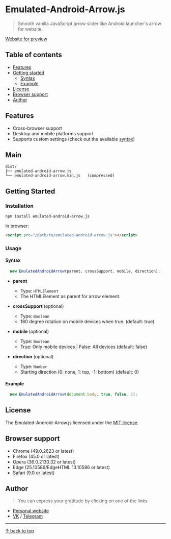 # Emulated-Android-Arrow.js

> Smooth vanilla JavaScript arrow slider like Android launcher's arrow for website.

[Website for preview](http://kenclaron.ru)

## Table of contents
- [Features](#features)
- [Getting started](#getting-started)
  - [Syntax](#syntax)
  - [Example](#example)
- [License](#license)
- [Browser support](#browser-support)
- [Author](#author)

## Features

- Cross-browser support
- Desktop and mobile platforms support
- Supports custom settings (check out the available [syntax](#syntax))

## Main

```text
dist/
├── emulated-android-arrow.js
└── emulated-android-arrow.min.js   (compressed)
```

## Getting Started

### Installation

```
npm install emulated-android-arrow.js
```

In browser:

```html
<script src="/path/to/emulated-android-arrow.js"></script>
```

### Usage

#### Syntax

```js
  new EmulatedAndroidArrow(parent, crossSupport, mobile, direction);
```

- **parent**
  - Type: `HTMLElement`
  - The HTMLElement as parent for arrow element.

- **crossSupport** (optional)
  - Type: `Boolean`
  - 180 degree rotation on mobile devices when true. (default: true)

- **mobile** (optional)
  - Type: `Boolean`
  - True: Only mobile devices | False: All devices (default: false)

- **direction** (optional)
  - Type: `Number`
  - Starting direction (0: none, 1: top, -1: bottom) (default: 0)

#### Example

```js
  new EmulatedAndroidArrow(document.body, true, false, 1);
```

## License

The Emulated-Android-Arrow.js licensed under the [MIT license](https://opensource.org/licenses/MIT).

## Browser support

- Chrome (49.0.2623 or latest)
- Firefox (45.0 or latest)
- Opera (36.0.2130.32 or latest)
- Edge (25.10586/EdgeHTML 13.10586 or latest)
- Safari (9.0 or latest)

## Author

> You can express your gratitude by clicking on one of the links

- [Personal website](http://kenclaron.ru)
- [VK](https://vk.com/club190729942) / [Telegram](http://t.me/joinchat/AAAAAFZA0MAQ_0nopQKN_A)

___________________________________

[↑ back to top](#table-of-contents)